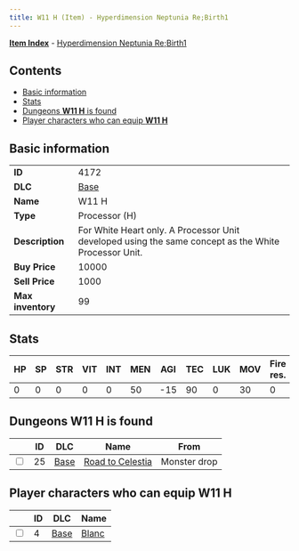 ```yaml
---
title: W11 H (Item) - Hyperdimension Neptunia Re;Birth1
---
```


[**Item Index**](/neptunia/rb1/item/index.html) - [Hyperdimension Neptunia Re;Birth1](/neptunia/rb1)

## Contents

- [Basic information](#basic-information)
- [Stats](#stats)
- [Dungeons **W11 H** is found](#dungeons-w11-h-is-found)
- [Player characters who can equip **W11 H**](#player-characters-who-can-equip-w11-h)

## Basic information

|   |   |
| -- | -- |
| **ID** | 4172 |
| **DLC** | [Base](/neptunia/rb1/dlc/1-base.html) |
| **Name** | W11 H |
| **Type** | Processor (H) |
| **Description** | For White Heart only. A Processor Unit developed using the same concept as the White Processor Unit. |
| **Buy Price** | 10000 |
| **Sell Price** | 1000 |
| **Max inventory** | 99 |


## Stats

| HP | SP | STR | VIT | INT | MEN | AGI | TEC | LUK | MOV | Fire res. | Ice res. | Wind res. | Lightning res. |
| -- | -- | --- | --- | --- | --- | --- | --- | --- | --- | --------- | -------- | --------- | -------------- |
| 0 | 0 | 0 | 0 | 0 | 50 | -15 | 90 | 0 | 30 | 0 | 0 | 0 | 0 |


## Dungeons **W11 H** is found

|    | ID | DLC | Name | From |
| -- | -- | --- | ---- | ---- |
| <input type="checkbox" id="rb1-dungeon-1-25" class="trackbox" /> | 25 | [Base](/neptunia/rb1/dlc/1-base.html) | [Road to Celestia](/neptunia/rb1/dungeon/1-25-road-to-celestia.html) | Monster drop |


## Player characters who can equip **W11 H**

|    | ID | DLC | Name |
| -- | -- | --- | ---- |
| <input type="checkbox" id="rb1-player-1-4" class="trackbox" /> | 4 | [Base](/neptunia/rb1/dlc/1-base.html) | [Blanc](/neptunia/rb1/player/1-4-blanc.html) |
